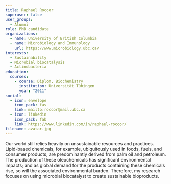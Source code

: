 ```yaml
---
title: Raphael Roccor
superuser: false
user_groups:
  - Alumni
role: PhD candidate
organizations:
  - name: University of British Columbia
  - name: Microbiology and Immunology
    url: https://www.microbiology.ubc.ca/
interests:
  - Sustainability
  - Microbial biocatalysis
  - Actinobacteria
education:
  courses:
    - course: Diplom, Biochemistry
      institution: Universität Tübingen
      year: "2011"
social:
  - icon: envelope
    icon_pack: fas
    link: mailto:roccor@mail.ubc.ca
  - icon: linkedin
    icon_pack: fab
    link: https://www.linkedin.com/in/raphael-roccor/
filename: avatar.jpg
---
```

Our world still relies heavily on unsustainable resources and practices. Lipid-based chemicals, for example, ubiquitously used in foods, fuels, and consumer products, are predominantly derived from palm oil and petroleum. The production of these oleochemicals has significant environmental impacts; and as global demand for the products containing these chemicals rise, so will the associated environmental burden. Therefore, my research focuses on using microbial biocatalyst to create sustainable bioproducts.